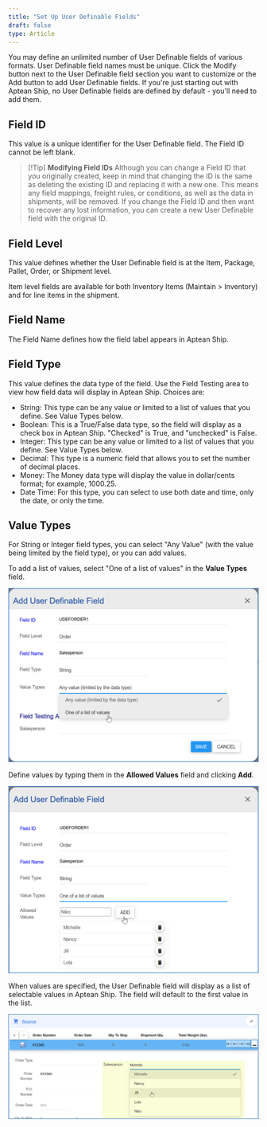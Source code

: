 ```yaml
---
title: "Set Up User Definable Fields"
draft: false
type: Article
---
```


You may define an unlimited number of User Definable fields of various formats. User
Definable field names must be unique. Click the Modify button next to the User Definable field section you want to customize or the Add button to add User Definable fields. If you're just starting out with Aptean Ship, no User Definable fields are defined by default - you'll need to add them.
## Field ID


This value is a unique identifier for the User Definable field. The Field ID cannot be left blank.

>[!Tip] **Modifying Field IDs** Although you can change a Field ID that you originally created, keep in mind that changing the ID is the same as deleting the existing ID and replacing it with a new one. This means any field mappings, freight rules, or conditions, as well as the data in shipments, will be removed. If you change the Field ID and then want to recover any lost information, you can create a new User Definable field with the original ID.
## Field Level


This value defines whether the User Definable field is at the Item, Package, Pallet, Order, or Shipment level.

Item level fields are available for both Inventory Items (Maintain > Inventory) and for line items in the shipment.
## Field Name


The Field Name defines how the field label appears in Aptean Ship.
## Field Type


This value defines the data type of the field. Use the Field Testing area to view how field data will display in Aptean Ship. Choices are:
* String: This type can be any value or limited to a list of values that you define. See Value Types below.
* Boolean: This is a True/False data type, so the field will display as a check box in Aptean Ship. "Checked" is True, and "unchecked" is False.
* Integer: This type can be any value or limited to a list of values that you define. See Value Types below.
* Decimal: This type is a numeric field that allows you to set the number of decimal places.
* Money: The Money data type will display the value in dollar/cents format; for example, 1000.25.
* Date Time: For this type, you can select to use both date and time, only the date, or only the time.


## Value Types


For String or Integer field types, you can select "Any Value" (with the value being limited by the field type), or you can add values.

To add a list of values, select "One of a list of values" in the **Value Types** field.

![aptean-ship-udef-1](assets/images/aptean-ship-udef-1.png)

Define values by typing them in the **Allowed Values** field and clicking **Add**.

![aptean-ship-udef-2](assets/images/aptean-ship-udef-2.png)

When values are specified, the User Definable field will display as a list of selectable
values in Aptean Ship. The field will default to the first value in the list.

![aptean-ship-udef-3](assets/images/aptean-ship-udef-3.png)

 

